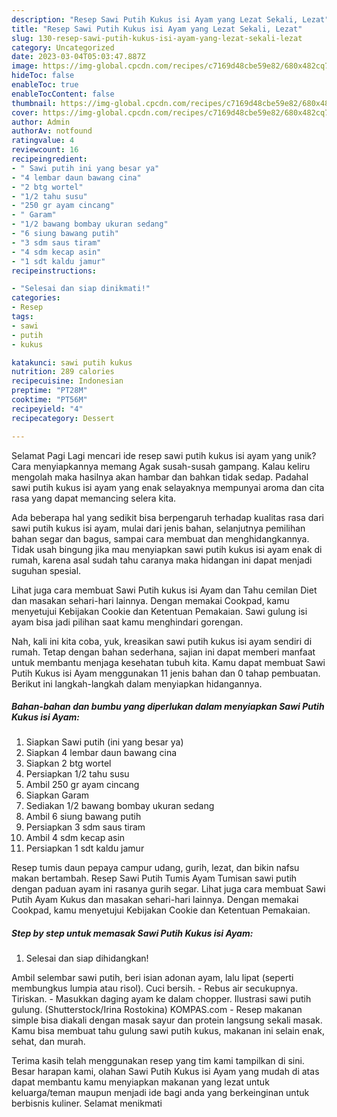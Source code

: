 ```yaml
---
description: "Resep Sawi Putih Kukus isi Ayam yang Lezat Sekali, Lezat"
title: "Resep Sawi Putih Kukus isi Ayam yang Lezat Sekali, Lezat"
slug: 130-resep-sawi-putih-kukus-isi-ayam-yang-lezat-sekali-lezat
category: Uncategorized
date: 2023-03-04T05:03:47.887Z
image: https://img-global.cpcdn.com/recipes/c7169d48cbe59e82/680x482cq70/sawi-putih-kukus-isi-ayam-foto-resep-utama.jpg
hideToc: false
enableToc: true
enableTocContent: false
thumbnail: https://img-global.cpcdn.com/recipes/c7169d48cbe59e82/680x482cq70/sawi-putih-kukus-isi-ayam-foto-resep-utama.jpg
cover: https://img-global.cpcdn.com/recipes/c7169d48cbe59e82/680x482cq70/sawi-putih-kukus-isi-ayam-foto-resep-utama.jpg
author: Admin
authorAv: notfound
ratingvalue: 4
reviewcount: 16
recipeingredient:
- " Sawi putih ini yang besar ya"
- "4 lembar daun bawang cina"
- "2 btg wortel"
- "1/2 tahu susu"
- "250 gr ayam cincang"
- " Garam"
- "1/2 bawang bombay ukuran sedang"
- "6 siung bawang putih"
- "3 sdm saus tiram"
- "4 sdm kecap asin"
- "1 sdt kaldu jamur"
recipeinstructions:

- "Selesai dan siap dinikmati!"
categories:
- Resep
tags:
- sawi
- putih
- kukus

katakunci: sawi putih kukus 
nutrition: 289 calories
recipecuisine: Indonesian
preptime: "PT28M"
cooktime: "PT56M"
recipeyield: "4"
recipecategory: Dessert

---
```



Selamat Pagi Lagi mencari ide resep sawi putih kukus isi ayam yang unik? Cara menyiapkannya memang Agak susah-susah gampang. Kalau keliru mengolah maka hasilnya akan hambar dan bahkan tidak sedap. Padahal sawi putih kukus isi ayam yang enak selayaknya mempunyai aroma dan cita rasa yang dapat memancing selera kita.


Ada beberapa hal yang sedikit bisa berpengaruh terhadap kualitas rasa dari sawi putih kukus isi ayam, mulai dari jenis bahan, selanjutnya pemilihan bahan segar dan bagus, sampai cara membuat dan menghidangkannya. Tidak usah bingung jika mau menyiapkan sawi putih kukus isi ayam enak di rumah, karena asal sudah tahu caranya maka hidangan ini dapat menjadi suguhan spesial.

Lihat juga cara membuat Sawi Putih kukus isi Ayam dan Tahu cemilan Diet dan masakan sehari-hari lainnya. Dengan memakai Cookpad, kamu menyetujui Kebijakan Cookie dan Ketentuan Pemakaian. Sawi gulung isi ayam bisa jadi pilihan saat kamu menghindari gorengan.


Nah, kali ini kita coba, yuk, kreasikan sawi putih kukus isi ayam sendiri di rumah. Tetap dengan bahan sederhana, sajian ini dapat memberi manfaat untuk membantu menjaga kesehatan tubuh kita. Kamu dapat membuat Sawi Putih Kukus isi Ayam menggunakan 11 jenis bahan dan 0 tahap pembuatan. Berikut ini langkah-langkah dalam menyiapkan hidangannya.

<!--inarticleads1-->

##### Bahan-bahan dan bumbu yang diperlukan dalam menyiapkan Sawi Putih Kukus isi Ayam:

1. Siapkan  Sawi putih (ini yang besar ya)
1. Siapkan 4 lembar daun bawang cina
1. Siapkan 2 btg wortel
1. Persiapkan 1/2 tahu susu
1. Ambil 250 gr ayam cincang
1. Siapkan  Garam
1. Sediakan 1/2 bawang bombay ukuran sedang
1. Ambil 6 siung bawang putih
1. Persiapkan 3 sdm saus tiram
1. Ambil 4 sdm kecap asin
1. Persiapkan 1 sdt kaldu jamur


Resep tumis daun pepaya campur udang, gurih, lezat, dan bikin nafsu makan bertambah. Resep Sawi Putih Tumis Ayam Tumisan sawi putih dengan paduan ayam ini rasanya gurih segar. Lihat juga cara membuat Sawi Putih Ayam Kukus dan masakan sehari-hari lainnya. Dengan memakai Cookpad, kamu menyetujui Kebijakan Cookie dan Ketentuan Pemakaian. 

<!--inarticleads2-->

##### Step by step untuk memasak Sawi Putih Kukus isi Ayam:


1. Selesai dan siap dihidangkan!

Ambil selembar sawi putih, beri isian adonan ayam, lalu lipat (seperti membungkus lumpia atau risol). Cuci bersih. - Rebus air secukupnya. Tiriskan. - Masukkan daging ayam ke dalam chopper. Ilustrasi sawi putih gulung. (Shutterstock/Irina Rostokina) KOMPAS.com - Resep makanan simple bisa diakali dengan masak sayur dan protein langsung sekali masak. Kamu bisa membuat tahu gulung sawi putih kukus, makanan ini selain enak, sehat, dan murah. 

Terima kasih telah menggunakan resep yang tim kami tampilkan di sini. Besar harapan kami, olahan Sawi Putih Kukus isi Ayam yang mudah di atas dapat membantu kamu menyiapkan makanan yang lezat untuk keluarga/teman maupun menjadi ide bagi anda yang berkeinginan untuk berbisnis kuliner. Selamat menikmati
